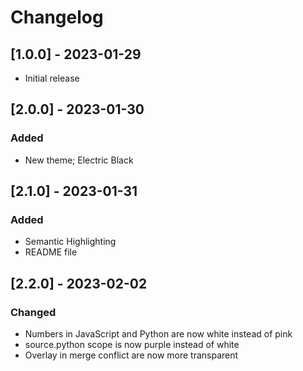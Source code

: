 # Changelog

## [1.0.0] - 2023-01-29
- Initial release

## [2.0.0] - 2023-01-30

### Added

- New theme; Electric Black

## [2.1.0] - 2023-01-31

### Added

- Semantic Highlighting
- README file

## [2.2.0] - 2023-02-02

### Changed

- Numbers in JavaScript and Python are now white instead of pink
- source.python scope is now purple instead of white
- Overlay in merge conflict are now more transparent